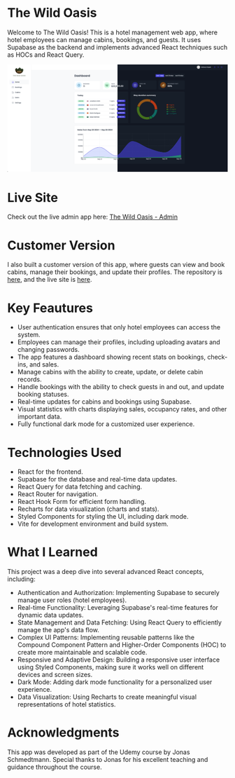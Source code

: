 # The Wild Oasis

Welcome to The Wild Oasis! This is a hotel management web app, where hotel employees can manage cabins, bookings, and guests. It uses Supabase as the backend and implements advanced React techniques such as HOCs and React Query.

![Home page](public/Home-Untitled.png)

# Live Site

Check out the live admin app here: [The Wild Oasis - Admin](the-wild-oasis-omega-black.vercel.app)

# Customer Version

I also built a customer version of this app, where guests can view and book cabins, manage their bookings, and update their profiles. The repository is [here](https://github.com/M3fjuLeo/The-wild-oasis-v2), and the live site is [here](https://the-wild-oasis-v2-mu.vercel.app/).

# Key Feautures

- User authentication ensures that only hotel employees can access the system.
- Employees can manage their profiles, including uploading avatars and changing passwords.
- The app features a dashboard showing recent stats on bookings, check-ins, and sales.
- Manage cabins with the ability to create, update, or delete cabin records.
- Handle bookings with the ability to check guests in and out, and update booking statuses.
- Real-time updates for cabins and bookings using Supabase.
- Visual statistics with charts displaying sales, occupancy rates, and other important data.
- Fully functional dark mode for a customized user experience.

# Technologies Used

- React for the frontend.
- Supabase for the database and real-time data updates.
- React Query for data fetching and caching.
- React Router for navigation.
- React Hook Form for efficient form handling.
- Recharts for data visualization (charts and stats).
- Styled Components for styling the UI, including dark mode.
- Vite for development environment and build system.

# What I Learned

This project was a deep dive into several advanced React concepts, including:

- Authentication and Authorization: Implementing Supabase to securely manage user roles (hotel employees).
- Real-time Functionality: Leveraging Supabase's real-time features for dynamic data updates.
- State Management and Data Fetching: Using React Query to efficiently manage the app's data flow.
- Complex UI Patterns: Implementing reusable patterns like the Compound Component Pattern and Higher-Order Components (HOC) to create more maintainable and scalable code.
- Responsive and Adaptive Design: Building a responsive user interface using Styled Components, making sure it works well on different devices and screen sizes.
- Dark Mode: Adding dark mode functionality for a personalized user experience.
- Data Visualization: Using Recharts to create meaningful visual representations of hotel statistics.

# Acknowledgments

This app was developed as part of the Udemy course by Jonas Schmedtmann. Special thanks to Jonas for his excellent teaching and guidance throughout the course.

